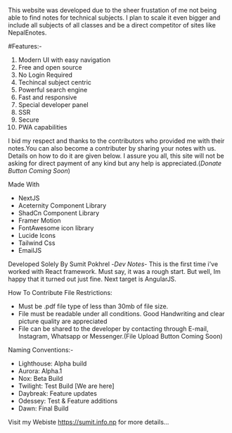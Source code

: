 This website was developed due to the sheer frustation of me not being able to find notes for technical subjects. I plan to scale it even bigger and include all subjects of all classes and be a direct competitor of sites like NepalEnotes.


#Features:-
1. Modern UI with easy navigation
2. Free and open source
3. No Login Required
4. Techincal subject centric
5. Powerful search engine
6. Fast and responsive
7. Special developer panel
8. SSR
9. Secure
10. PWA capabilities


I bid my respect and thanks to the contributors who provided me with their notes.You can also become a contributer by sharing your notes with us. Details  on how to do it are given below. I assure you all, this site will not be asking for direct payment of any kind but any help is appreciated.(*Donate Button Coming Soon*)

Made With

- NextJS
- Aceternity Component Library
- ShadCn Component Library
- Framer Motion
- FontAwesome icon library
- Lucide Icons
- Tailwind Css
- EmailJS

Developed Solely By Sumit Pokhrel
-*Dev Notes*-
This is the first time i've worked with React framework. Must say, it was a rough start. But well, Im happy that it turned out just fine. Next target is AngularJS.

 How To Contribute
 File Restrictions:

- Must be .pdf file type of less than 30mb of file size.
- File must be readable under all conditions. Good Handwriting and clear picture quality are appreciated
- File can be shared to the developer by contacting through E-mail, Instagram, Whatsapp or Messenger.(File Upload Button Coming Soon)

Naming Conventions:-
- Lighthouse: Alpha build
- Aurora: Alpha.1
- Nox: Beta Build
- Twilight: Test Build [We are here]
- Daybreak: Feature updates
- Odessey: Test & Feature additions
- Dawn: Final Build

Visit my Webiste https://sumit.info.np for more details...
